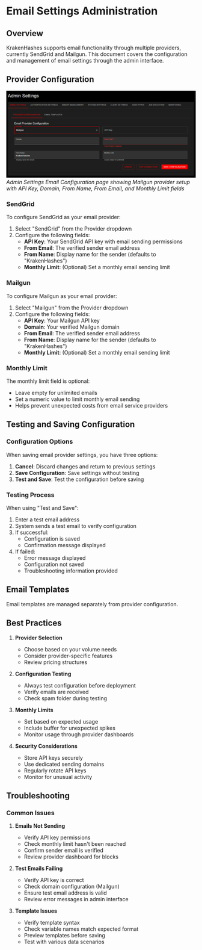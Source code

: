 # Email Settings Administration

## Overview
KrakenHashes supports email functionality through multiple providers, currently SendGrid and Mailgun. This document covers the configuration and management of email settings through the admin interface.

## Provider Configuration

![Email Settings Configuration](../../assets/images/screenshots/admin_email_settings.png)
*Admin Settings Email Configuration page showing Mailgun provider setup with API Key, Domain, From Name, From Email, and Monthly Limit fields*

### SendGrid
To configure SendGrid as your email provider:

1. Select "SendGrid" from the Provider dropdown
2. Configure the following fields:
   - **API Key**: Your SendGrid API key with email sending permissions
   - **From Email**: The verified sender email address
   - **From Name**: Display name for the sender (defaults to "KrakenHashes")
   - **Monthly Limit**: (Optional) Set a monthly email sending limit
   
### Mailgun
To configure Mailgun as your email provider:

1. Select "Mailgun" from the Provider dropdown
2. Configure the following fields:
   - **API Key**: Your Mailgun API key
   - **Domain**: Your verified Mailgun domain
   - **From Email**: The verified sender email address
   - **From Name**: Display name for the sender (defaults to "KrakenHashes")
   - **Monthly Limit**: (Optional) Set a monthly email sending limit

### Monthly Limit
The monthly limit field is optional:
- Leave empty for unlimited emails
- Set a numeric value to limit monthly email sending
- Helps prevent unexpected costs from email service providers

## Testing and Saving Configuration

### Configuration Options
When saving email provider settings, you have three options:

1. **Cancel**: Discard changes and return to previous settings
2. **Save Configuration**: Save settings without testing
3. **Test and Save**: Test the configuration before saving

### Testing Process
When using "Test and Save":

1. Enter a test email address
2. System sends a test email to verify configuration
3. If successful:
   - Configuration is saved
   - Confirmation message displayed
4. If failed:
   - Error message displayed
   - Configuration not saved
   - Troubleshooting information provided

## Email Templates
Email templates are managed separately from provider configuration.

## Best Practices

1. **Provider Selection**
   - Choose based on your volume needs
   - Consider provider-specific features
   - Review pricing structures

2. **Configuration Testing**
   - Always test configuration before deployment
   - Verify emails are received
   - Check spam folder during testing

3. **Monthly Limits**
   - Set based on expected usage
   - Include buffer for unexpected spikes
   - Monitor usage through provider dashboards

4. **Security Considerations**
   - Store API keys securely
   - Use dedicated sending domains
   - Regularly rotate API keys
   - Monitor for unusual activity

## Troubleshooting

### Common Issues

1. **Emails Not Sending**
   - Verify API key permissions
   - Check monthly limit hasn't been reached
   - Confirm sender email is verified
   - Review provider dashboard for blocks

2. **Test Emails Failing**
   - Verify API key is correct
   - Check domain configuration (Mailgun)
   - Ensure test email address is valid
   - Review error messages in admin interface

3. **Template Issues**
   - Verify template syntax
   - Check variable names match expected format
   - Preview templates before saving
   - Test with various data scenarios 